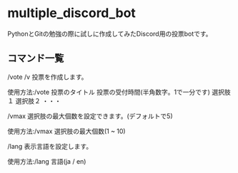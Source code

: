 # multiple_discord_bot

PythonとGitの勉強の際に試しに作成してみたDiscord用の投票botです。


## コマンド一覧

/vote /v 投票を作成します。

使用方法:/vote 投票のタイトル 投票の受付時間(半角数字。1で一分です) 選択肢１ 選択肢２ ・・・


/vmax 選択肢の最大個数を設定できます。(デフォルトで5)

使用方法:/vmax 選択肢の最大個数(1 ~ 10)


/lang 表示言語を設定します。

使用方法:/lang 言語(ja / en)
